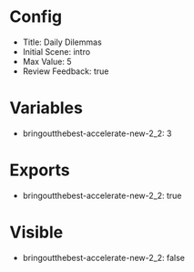 # Config
 - Title: Daily Dilemmas
 - Initial Scene: intro
 - Max Value: 5
 - Review Feedback: true

# Variables
- bringoutthebest-accelerate-new-2_2: 3


# Exports
 - bringoutthebest-accelerate-new-2_2: true

# Visible
 - bringoutthebest-accelerate-new-2_2: false

